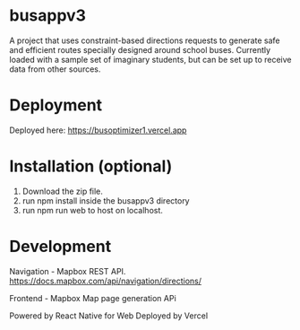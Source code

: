 # busappv3

A project that uses constraint-based directions requests to generate safe and efficient routes specially designed around school buses. Currently loaded with a sample set of imaginary students, but can be set up to receive data from other sources.

# Deployment

Deployed here: https://busoptimizer1.vercel.app 

# Installation (optional)

1. Download the zip file.
2. run npm install inside the busappv3 directory
3. run npm run web to host on localhost.

# Development

Navigation - Mapbox REST API. https://docs.mapbox.com/api/navigation/directions/ 

Frontend - Mapbox Map page generation APi

Powered by React Native for Web
Deployed by Vercel
